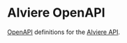 # Alviere OpenAPI

[OpenAPI](https://github.com/OAI/OpenAPI-Specification/) definitions for the [Alviere API](https://www.apidocs.alviere.com).